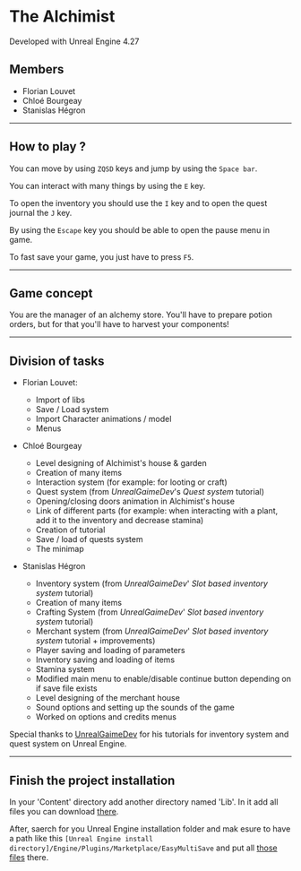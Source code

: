 # The Alchimist

  Developed with Unreal Engine 4.27

## Members

- Florian Louvet
- Chloé Bourgeay
- Stanislas Hégron

---

## How to play ?

You can move by using `ZQSD` keys and jump by using the `Space bar`.

You can interact with many things by using the `E` key.

To open the inventory you should use the `I` key and to open the quest journal the `J` key.

By using the `Escape` key you should be able to open the pause menu in game.

To fast save your game, you just have to press `F5`.

---

## Game concept

You are the manager of an alchemy store. You'll have to prepare potion orders, but for that you'll have to harvest your components!

---

## Division of tasks

- Florian Louvet:

  - Import of libs
  - Save / Load system
  - Import Character animations / model
  - Menus

- Chloé Bourgeay

  - Level designing of Alchimist's house & garden
  - Creation of many items
  - Interaction system (for example: for looting or craft)
  - Quest system (from _UnrealGaimeDev_'s _Quest system_ tutorial)
  - Opening/closing doors animation in Alchimist's house
  - Link of different parts (for example: when interacting with a plant, add it to the inventory and decrease stamina)
  - Creation of tutorial
  - Save / load of quests system
  - The minimap

- Stanislas Hégron

  - Inventory system (from _UnrealGaimeDev_' _Slot based inventory system_ tutorial)
  - Creation of many items
  - Crafting System (from _UnrealGaimeDev_' _Slot based inventory system_ tutorial)
  - Merchant system (from _UnrealGaimeDev_' _Slot based inventory system_ tutorial + improvements)
  - Player saving and loading of parameters
  - Inventory saving and loading of items
  - Stamina system
  - Modified main menu to enable/disable continue button depending on if save file exists
  - Level designing of the merchant house
  - Sound options and setting up the sounds of the game
  - Worked on options and credits menus

Special thanks to [UnrealGaimeDev](https://www.youtube.com/channel/UCRnPBe1tJpXA0lccx_U1mww) for his tutorials for inventory system and quest system on Unreal Engine.

---

## Finish the project installation

In your 'Content' directory add another directory named 'Lib'. In it add all files you can download [there](https://epitechfr-my.sharepoint.com/:f:/g/personal/florian_louvet_epitech_eu/EuqH0NGe3_hHmevo7ol5SScBdtyyE3qPoJ12CCB6Op5KkQ?e=Yumrp4).

After, saerch for you Unreal Engine installation folder and mak esure to have a path like this `[Unreal Engine install directory]/Engine/Plugins/Marketplace/EasyMultiSave` and put all [those files](https://epitechfr-my.sharepoint.com/personal/florian_louvet_epitech_eu/_layouts/15/onedrive.aspx?originalPath=aHR0cHM6Ly9lcGl0ZWNoZnItbXkuc2hhcmVwb2ludC5jb20vOmY6L2cvcGVyc29uYWwvZmxvcmlhbl9sb3V2ZXRfZXBpdGVjaF9ldS9FbFQ5eU1nemJiSkdvMFRMNEhycVo1NEItalRwQlBiOHhIZjNoSVFLYmgzVkJnP3J0aW1lPVR5WDZGMkNQMlVn&id=%2Fpersonal%2Fflorian%5Flouvet%5Fepitech%5Feu%2FDocuments%2FPlugins%2FMarketplace%2FEasyMultiSave) there.
